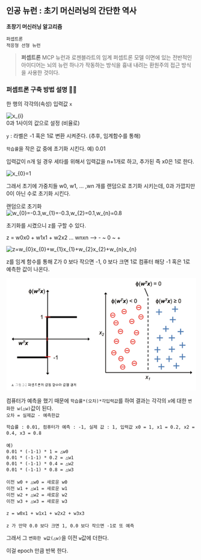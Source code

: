 ## 인공 뉴런 : 초기 머신러닝의 간단한 역사

**초창기 머신러닝 알고리즘**

~~~
퍼셉트론
적응형 선형 뉴런
~~~

> **퍼셉트론**
MCP 뉴런과 로젠블라트의 임계 퍼셉트론 모델 이면에 있는 전반적인 아이디어는 뇌의 뉴런 하나가 작동하는 방식을 흉내 내려는 환원주의 접근 방식을 사용한 것이다.

### 퍼셉트론 구축 방법 설명 👨‍💻

한 행의 각각의(속성) 입력값 `x`

<img src="https://latex.codecogs.com/svg.latex?x_{i}" title="x_{i}" /><br>
0과 1사이의 값으로 설정 (비율로)

`y` : 라벨은 -1 혹은 1로 변환 시켜준다. (추후, 임계함수를 통해)

`학습률`을 작은 값 중에 초기화 시킨다. 예) 0.01

입력값이 n개 일 경우 세타를 위해서 입력값을 n+1개로 하고, 추가된 즉 x0은 1로 한다.

<img src="https://latex.codecogs.com/svg.latex?x_{0}=1" title="x_{0}=1" /><br>

그래서 초기에 가중치들 w0, w1, ... ,wn 개를 랜덤으로 초기화 시키는데, 0과 가깝지만 0이 아닌 수로 초기화 시킨다.

랜덤으로 초기화<br>
<img src="https://latex.codecogs.com/svg.latex?w_{0}=-0.3,w_{1}=-0.3,w_{2}=0.1,w_{n}=0.8" title="w_{0}=-0.3,w_{1}=-0.3,w_{2}=0.1,w_{n}=0.8" /><br>

초기화를 시켰으니 z를 구할 수 있다.

z = w0x0 + w1x1 + w2x2 ... wnxn --> - ~ 0 ~ +

<img src="https://latex.codecogs.com/svg.latex?z=w_{0}x_{0}+w_{1}x_{1}+w_{2}x_{2}+w_{n}x_{n}" title="z=w_{0}x_{0}+w_{1}x_{1}+w_{2}x_{2}+w_{n}x_{n}" /><br>


z를 임계 함수를 통해 Z가 0 보다 작으면 -1, 0 보다 크면 1로 컴퓨터 해당 -1 혹은 1로 예측한 값이 나온다.

<img src="https://github.com/cwadven/Machine_Learning/blob/master/ML/chapter2/img/function.PNG" alt="drawing" width="600"/><br>

컴퓨터가 예측을 했기 때문에 `학습률*(오차)*각입력값`를 하여 결과는 각각의 `x`에 대한 `변화한 w(△w)`값이 된다.<br>
`오차 = 실제값 - 예측한값`

~~~
학습률 : 0.01, 컴퓨터가 예측 : -1, 실제 값 : 1, 입력값 x0 = 1, x1 = 0.2, x2 = 0.4, x3 = 0.8

예) 
0.01 * (-1-1) * 1 = △w0
0.01 * (-1-1) * 0.2 = △w1
0.01 * (-1-1) * 0.4 = △w2
0.01 * (-1-1) * 0.8 = △w3

이전 w0 + △w0 = 새로운 w0
이전 w1 + △w1 = 새로운 w1
이전 w2 + △w2 = 새로운 w2
이전 w3 + △w3 = 새로운 w3

z = w0x1 + w1x1 + w2x2 + w3x3

z 가 만약 0.0 보다 크면 1, 0.0 보다 작으면 -1로 또 예측
~~~

그래서 그 `변화한 w값(△w)`을 이전 `w`값에 더한다.

이걸 epoch 만큼 반복 한다.